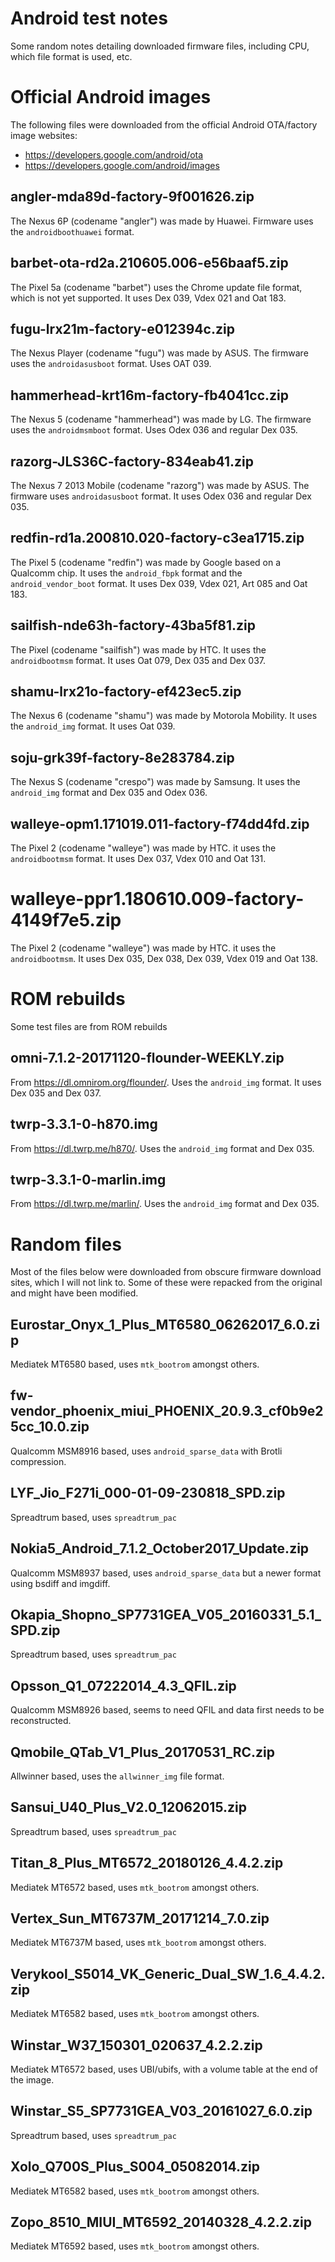 # Android test notes

Some random notes detailing downloaded firmware files, including CPU, which
file format is used, etc.

# Official Android images

The following files were downloaded from the official Android OTA/factory
image websites:

* <https://developers.google.com/android/ota>
* <https://developers.google.com/android/images>

## angler-mda89d-factory-9f001626.zip

The Nexus 6P (codename "angler") was made by Huawei. Firmware uses the
`androidboothuawei` format.

## barbet-ota-rd2a.210605.006-e56baaf5.zip

The Pixel 5a (codename "barbet") uses the Chrome update file format, which
is not yet supported. It uses Dex 039, Vdex 021 and Oat 183.

## fugu-lrx21m-factory-e012394c.zip

The Nexus Player (codename "fugu") was made by ASUS. The firmware uses
the `androidasusboot` format. Uses OAT 039.

## hammerhead-krt16m-factory-fb4041cc.zip

The Nexus 5 (codename "hammerhead") was made by LG. The firmware uses the
`androidmsmboot` format. Uses Odex 036 and regular Dex 035.

## razorg-JLS36C-factory-834eab41.zip

The Nexus 7 2013 Mobile (codename "razorg") was made by ASUS. The firmware
uses `androidasusboot` format. It uses Odex 036 and regular Dex 035.

## redfin-rd1a.200810.020-factory-c3ea1715.zip

The Pixel 5 (codename "redfin") was made by Google based on a Qualcomm chip.
It uses the `android_fbpk` format and the `android_vendor_boot` format. It
uses Dex 039, Vdex 021, Art 085 and Oat 183.

## sailfish-nde63h-factory-43ba5f81.zip

The Pixel (codename "sailfish") was made by HTC. It uses the `androidbootmsm`
format. It uses Oat 079, Dex 035 and Dex 037.

## shamu-lrx21o-factory-ef423ec5.zip

The Nexus 6 (codename "shamu") was made by Motorola Mobility. It uses the
`android_img` format. It uses Oat 039.

## soju-grk39f-factory-8e283784.zip

The Nexus S (codename "crespo") was made by Samsung. It uses the `android_img`
format and Dex 035 and Odex 036.

## walleye-opm1.171019.011-factory-f74dd4fd.zip

The Pixel 2 (codename "walleye") was made by HTC. it uses the `androidbootmsm`
format. It uses Dex 037, Vdex 010 and Oat 131.

# walleye-ppr1.180610.009-factory-4149f7e5.zip
The Pixel 2 (codename "walleye") was made by HTC. it uses the `androidbootmsm`.
It uses Dex 035, Dex 038, Dex 039, Vdex 019 and Oat 138.

# ROM rebuilds

Some test files are from ROM rebuilds

## omni-7.1.2-20171120-flounder-WEEKLY.zip

From <https://dl.omnirom.org/flounder/>. Uses the `android_img` format. It uses
Dex 035 and Dex 037.

## twrp-3.3.1-0-h870.img

From <https://dl.twrp.me/h870/>. Uses the `android_img` format and Dex 035.

## twrp-3.3.1-0-marlin.img

From <https://dl.twrp.me/marlin/>. Uses the `android_img` format and Dex 035.

# Random files

Most of the files below were downloaded from obscure firmware download sites,
which I will not link to. Some of these were repacked from the original and
might have been modified.

## Eurostar_Onyx_1_Plus_MT6580_06262017_6.0.zip

Mediatek MT6580 based, uses `mtk_bootrom` amongst others.

## fw-vendor_phoenix_miui_PHOENIX_20.9.3_cf0b9e25cc_10.0.zip

Qualcomm MSM8916 based, uses `android_sparse_data` with Brotli compression.

## LYF_Jio_F271i_000-01-09-230818_SPD.zip

Spreadtrum based, uses `spreadtrum_pac`

## Nokia5_Android_7.1.2_October2017_Update.zip

Qualcomm MSM8937 based, uses `android_sparse_data` but a newer format using
bsdiff and imgdiff.

## Okapia_Shopno_SP7731GEA_V05_20160331_5.1_SPD.zip

Spreadtrum based, uses `spreadtrum_pac`

## Opsson_Q1_07222014_4.3_QFIL.zip

Qualcomm MSM8926 based, seems to need QFIL and data first needs to be reconstructed.

## Qmobile_QTab_V1_Plus_20170531_RC.zip

Allwinner based, uses the `allwinner_img` file format.

## Sansui_U40_Plus_V2.0_12062015.zip

Spreadtrum based, uses `spreadtrum_pac`

## Titan_8_Plus_MT6572_20180126_4.4.2.zip

Mediatek MT6572 based, uses `mtk_bootrom` amongst others.

## Vertex_Sun_MT6737M_20171214_7.0.zip

Mediatek MT6737M based, uses `mtk_bootrom` amongst others.

## Verykool_S5014_VK_Generic_Dual_SW_1.6_4.4.2.zip

Mediatek MT6582 based, uses `mtk_bootrom` amongst others.

## Winstar_W37_150301_020637_4.2.2.zip

Mediatek MT6572 based, uses UBI/ubifs, with a volume table at the end
of the image.

## Winstar_S5_SP7731GEA_V03_20161027_6.0.zip

Spreadtrum based, uses `spreadtrum_pac`

## Xolo_Q700S_Plus_S004_05082014.zip

Mediatek MT6582 based, uses `mtk_bootrom` amongst others.

## Zopo_8510_MIUI_MT6592_20140328_4.2.2.zip

Mediatek MT6592 based, uses `mtk_bootrom` amongst others.

